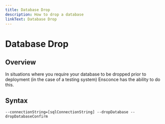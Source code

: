```yaml
---
title: Database Drop
description: How to drop a database
linkText: Database Drop
---
```


# Database Drop

## Overview

In situations where you require your database to be dropped prior to deployment (in the case of a testing system) Ensconce has the ability to do this.

## Syntax

`--connectionString=[sqlConnectionString] --dropDatabase --dropDatabaseConfirm`
